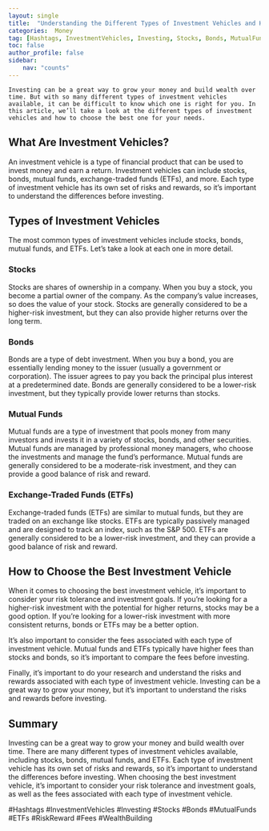 ```yaml
---
layout: single
title:  "Understanding the Different Types of Investment Vehicles and How to Choose the Best One"
categories:  Money
tag: [Hashtags, InvestmentVehicles, Investing, Stocks, Bonds, MutualFunds, ETFs, RiskReward, Fees, WealthBuilding, ]
toc: false
author_profile: false
sidebar:
    nav: "counts"
---
```

    Investing can be a great way to grow your money and build wealth over time. But with so many different types of investment vehicles available, it can be difficult to know which one is right for you. In this article, we’ll take a look at the different types of investment vehicles and how to choose the best one for your needs.

## What Are Investment Vehicles?
An investment vehicle is a type of financial product that can be used to invest money and earn a return. Investment vehicles can include stocks, bonds, mutual funds, exchange-traded funds (ETFs), and more. Each type of investment vehicle has its own set of risks and rewards, so it’s important to understand the differences before investing.

## Types of Investment Vehicles
The most common types of investment vehicles include stocks, bonds, mutual funds, and ETFs. Let’s take a look at each one in more detail.

### Stocks
Stocks are shares of ownership in a company. When you buy a stock, you become a partial owner of the company. As the company’s value increases, so does the value of your stock. Stocks are generally considered to be a higher-risk investment, but they can also provide higher returns over the long term.

### Bonds
Bonds are a type of debt investment. When you buy a bond, you are essentially lending money to the issuer (usually a government or corporation). The issuer agrees to pay you back the principal plus interest at a predetermined date. Bonds are generally considered to be a lower-risk investment, but they typically provide lower returns than stocks.

### Mutual Funds
Mutual funds are a type of investment that pools money from many investors and invests it in a variety of stocks, bonds, and other securities. Mutual funds are managed by professional money managers, who choose the investments and manage the fund’s performance. Mutual funds are generally considered to be a moderate-risk investment, and they can provide a good balance of risk and reward.

### Exchange-Traded Funds (ETFs)
Exchange-traded funds (ETFs) are similar to mutual funds, but they are traded on an exchange like stocks. ETFs are typically passively managed and are designed to track an index, such as the S&P 500. ETFs are generally considered to be a lower-risk investment, and they can provide a good balance of risk and reward.

## How to Choose the Best Investment Vehicle
When it comes to choosing the best investment vehicle, it’s important to consider your risk tolerance and investment goals. If you’re looking for a higher-risk investment with the potential for higher returns, stocks may be a good option. If you’re looking for a lower-risk investment with more consistent returns, bonds or ETFs may be a better option.

It’s also important to consider the fees associated with each type of investment vehicle. Mutual funds and ETFs typically have higher fees than stocks and bonds, so it’s important to compare the fees before investing.

Finally, it’s important to do your research and understand the risks and rewards associated with each type of investment vehicle. Investing can be a great way to grow your money, but it’s important to understand the risks and rewards before investing.

## Summary
Investing can be a great way to grow your money and build wealth over time. There are many different types of investment vehicles available, including stocks, bonds, mutual funds, and ETFs. Each type of investment vehicle has its own set of risks and rewards, so it’s important to understand the differences before investing. When choosing the best investment vehicle, it’s important to consider your risk tolerance and investment goals, as well as the fees associated with each type of investment vehicle.

#Hashtags
#InvestmentVehicles #Investing #Stocks #Bonds #MutualFunds #ETFs #RiskReward #Fees #WealthBuilding